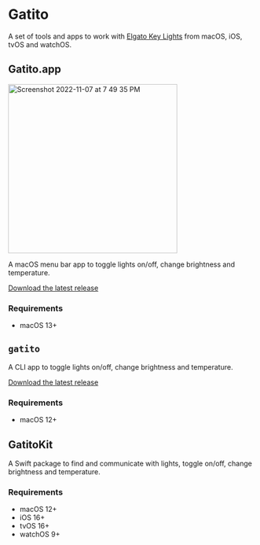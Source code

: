 # Gatito

A set of tools and apps to work with [Elgato Key Lights](https://www.elgato.com/en/key-light) from macOS, iOS, tvOS and watchOS.

## Gatito.app

<img width="344" alt="Screenshot 2022-11-07 at 7 49 35 PM" src="https://user-images.githubusercontent.com/1051453/200446880-c36ab755-cb65-43be-9343-b79d0797c44c.png">

A macOS menu bar app to toggle lights on/off, change brightness and temperature.

[Download the latest release](http://github.com/eliperkins/gatito/releases/latest)

### Requirements

- macOS 13+

## `gatito`

A CLI app to toggle lights on/off, change brightness and temperature.

[Download the latest release](http://github.com/eliperkins/gatito/releases/latest)

### Requirements

- macOS 12+

## GatitoKit

A Swift package to find and communicate with lights, toggle on/off, change brightness and temperature.

### Requirements

- macOS 12+
- iOS 16+
- tvOS 16+
- watchOS 9+
